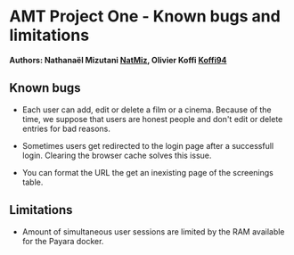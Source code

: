 # AMT Project One - Known bugs and limitations

**Authors: Nathanaël Mizutani [NatMiz](https://github.com/NatMiz), Olivier Koffi [Koffi94](https://github.com/Koffi94)**

## Known bugs

- Each user can add, edit or delete a film or a cinema. Because of the time, we suppose that users are honest people and don't edit or delete entries for bad reasons.

- Sometimes users get redirected to the login page after a successfull login. Clearing the browser cache solves this issue.

- You can format the URL the get an inexisting page of the screenings table.

## Limitations

- Amount of simultaneous user sessions are limited by the RAM available for the Payara docker.

